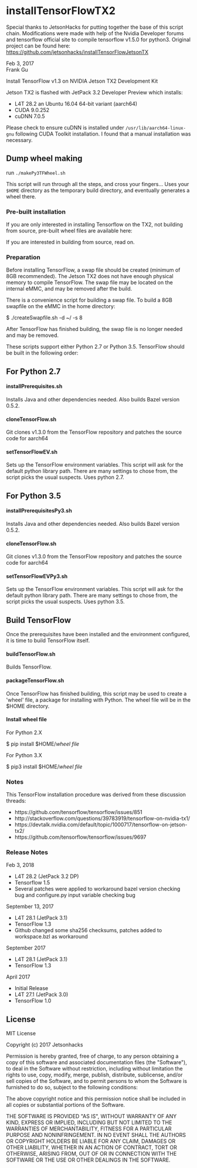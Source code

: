 # installTensorFlowTX2

Special thanks to JetsonHacks for putting together the base of this script chain. Modifications were made with help of the Nvidia Developer forums and tensorflow official site to compile tensorflow v1.5.0 for python3. Original project can be found here:
https://github.com/jetsonhacks/installTensorFlowJetsonTX

Feb 3, 2017  
Frank Gu

Install TensorFlow v1.3 on NVIDIA Jetson TX2 Development Kit

Jetson TX2 is flashed with JetPack 3.2 Developer Preview which installs:
* L4T 28.2 an Ubuntu 16.04 64-bit variant (aarch64)
* CUDA 9.0.252
* cuDNN 7.0.5

Please check to ensure cuDNN is installed under `/usr/lib/aarch64-linux-gnu` following CUDA Toolkit installation. I found that a manual installation was necessary.

## Dump wheel making
run `./makePy3TFWheel.sh`

This script will run through all the steps, and cross your fingers...
Uses your `$HOME` directory as the temporary build directory, and eventually generates a wheel there.

### Pre-built installation

If you are only interested in installing Tensorflow on the TX2, not building from source, pre-built wheel files are available here:

If you are interested in building from source, read on.
### Preparation
Before installing TensorFlow, a swap file should be created (minimum of 8GB recommended). The Jetson TX2 does not have enough physical memory to compile TensorFlow. The swap file may be located on the internal eMMC, and may be removed after the build.

There is a convenience script for building a swap file. To build a 8GB swapfile on the eMMC in the home directory:

$ ./createSwapfile.sh -d ~/ -s 8

After TensorFlow has finished building, the swap file is no longer needed and may be removed.


These scripts support either Python 2.7 or Python 3.5.
TensorFlow should be built in the following order:

## For Python 2.7

#### installPrerequisites.sh
Installs Java and other dependencies needed. Also builds Bazel version 0.5.2.

#### cloneTensorFlow.sh
Git clones v1.3.0 from the TensorFlow repository and patches the source code for aarch64

#### setTensorFlowEV.sh
Sets up the TensorFlow environment variables. This script will ask for the default python library path. There are many settings to chose from, the script picks the usual suspects. Uses python 2.7.

## For Python 3.5

#### installPrerequisitesPy3.sh
Installs Java and other dependencies needed. Also builds Bazel version 0.5.2.

#### cloneTensorFlow.sh
Git clones v1.3.0 from the TensorFlow repository and patches the source code for aarch64

#### setTensorFlowEVPy3.sh
Sets up the TensorFlow environment variables. This script will ask for the default python library path. There are many settings to chose from, the script picks the usual suspects. Uses python 3.5.

## Build TensorFlow
Once the prerequisites have been installed and the environment configured, it is time to build TensorFlow itself.

#### buildTensorFlow.sh
Builds TensorFlow.

#### packageTensorFlow.sh
Once TensorFlow has finished building, this script may be used to create a 'wheel' file, a package for installing with Python. The wheel file will be in the $HOME directory.

#### Install wheel file
For Python 2.X

$ pip install $HOME/<em>wheel file</em>

For Python 3.X

$ pip3 install $HOME/<em>wheel file</em>


### Notes
This TensorFlow installation procedure was derived from these discussion threads:

<ul>
<li>https://github.com/tensorflow/tensorflow/issues/851</li>
<li>http://stackoverflow.com/questions/39783919/tensorflow-on-nvidia-tx1/</li>
<li>https://devtalk.nvidia.com/default/topic/1000717/tensorflow-on-jetson-tx2/</li>
<li>https://github.com/tensorflow/tensorflow/issues/9697</li>
</ul>

### Release Notes
Feb 3, 2018
* L4T 28.2 (JetPack 3.2 DP)
* Tensorflow 1.5
* Several patches were applied to workaround bazel version checking bug and configure.py input variable checking bug

September 13, 2017
* L4T 28.1 (JetPack 3.1)
* TensorFlow 1.3
* Github changed some sha256 checksums, patches added to workspace.bzl as workaround

September 2017
* L4T 28.1 (JetPack 3.1)
* TensorFlow 1.3

April 2017
* Initial Release
* L4T 27.1 (JetPack 3.0)
* TensorFlow 1.0



## License
MIT License

Copyright (c) 2017 Jetsonhacks

Permission is hereby granted, free of charge, to any person obtaining a copy
of this software and associated documentation files (the "Software"), to deal
in the Software without restriction, including without limitation the rights
to use, copy, modify, merge, publish, distribute, sublicense, and/or sell
copies of the Software, and to permit persons to whom the Software is
furnished to do so, subject to the following conditions:

The above copyright notice and this permission notice shall be included in all
copies or substantial portions of the Software.

THE SOFTWARE IS PROVIDED "AS IS", WITHOUT WARRANTY OF ANY KIND, EXPRESS OR
IMPLIED, INCLUDING BUT NOT LIMITED TO THE WARRANTIES OF MERCHANTABILITY,
FITNESS FOR A PARTICULAR PURPOSE AND NONINFRINGEMENT. IN NO EVENT SHALL THE
AUTHORS OR COPYRIGHT HOLDERS BE LIABLE FOR ANY CLAIM, DAMAGES OR OTHER
LIABILITY, WHETHER IN AN ACTION OF CONTRACT, TORT OR OTHERWISE, ARISING FROM,
OUT OF OR IN CONNECTION WITH THE SOFTWARE OR THE USE OR OTHER DEALINGS IN THE
SOFTWARE.
